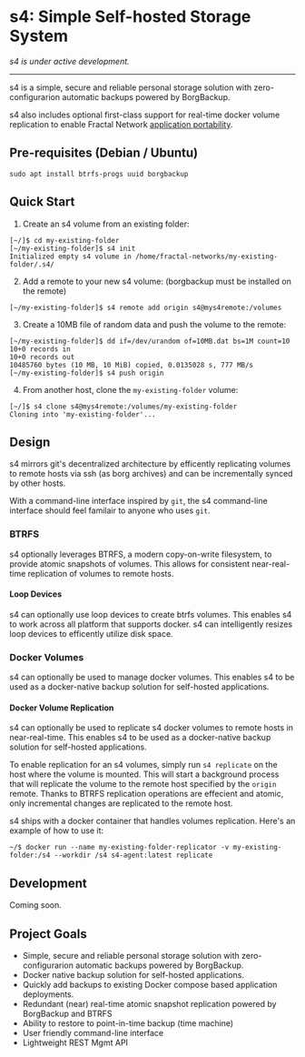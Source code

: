 # s4: Simple Self-hosted Storage System
*s4 is under active development.*
<hr>
s4 is a simple, secure and reliable personal storage solution with zero-configurarion automatic backups powered by BorgBackup.

s4 also includes optional first-class support for real-time docker volume replication to enable Fractal Network [application portability](https://blog.fractalnetworks.co/portable-self-hosted-applications-2/).

## Pre-requisites (Debian / Ubuntu)
```
sudo apt install btrfs-progs uuid borgbackup
```

## Quick Start
1. Create an s4 volume from an existing folder:
```
[~/]$ cd my-existing-folder
[~/my-existing-folder]$ s4 init
Initialized empty s4 volume in /home/fractal-networks/my-existing-folder/.s4/
```
2. Add a remote to your new s4 volume: 
(borgbackup must be installed on the remote)
```
[~/my-existing-folder]$ s4 remote add origin s4@mys4remote:/volumes
```
3. Create a 10MB file of random data and push the volume to the remote:
```
[~/my-existing-folder]$ dd if=/dev/urandom of=10MB.dat bs=1M count=10
10+0 records in
10+0 records out
10485760 bytes (10 MB, 10 MiB) copied, 0.0135028 s, 777 MB/s
[~/my-existing-folder]$ s4 push origin
```
4. From another host, clone the `my-existing-folder` volume:
```
[~/]$ s4 clone s4@mys4remote:/volumes/my-existing-folder
Cloning into 'my-existing-folder'...
```

## Design
s4 mirrors git's decentralized architecture by efficently replicating volumes to remote hosts via ssh (as borg archives) and can be incrementally synced by other hosts. 

With a command-line interface inspired by `git`, the s4 command-line interface should feel familair to anyone who uses `git`.

### BTRFS
s4 optionally leverages BTRFS, a modern copy-on-write filesystem, to provide atomic snapshots of volumes. This allows for consistent near-real-time replication of volumes to remote hosts.

#### Loop Devices
s4 can optionally use loop devices to create btrfs volumes. This enables s4 to work across all platform that supports docker. s4 can intelligently resizes loop devices to efficently utilize disk space.


### Docker Volumes
s4 can optionally be used to manage docker volumes. This enables s4 to be used as a docker-native backup solution for self-hosted applications.

#### Docker Volume Replication
s4 can optionally be used to replicate s4 docker volumes to remote hosts in near-real-time. This enables s4 to be used as a docker-native backup solution for self-hosted applications.

To enable replication for an s4 volumes, simply run `s4 replicate` on the host where the volume is mounted. This will start a background process that will replicate the volume to the remote host specified by the `origin` remote. Thanks to BTRFS replication operations are effecient and atomic, only incremental changes are replicated to the remote host.

s4 ships with a docker container that handles volumes replication. Here's an example of how to use it:
```
~/$ docker run --name my-existing-folder-replicator -v my-existing-folder:/s4 --workdir /s4 s4-agent:latest replicate
```

## Development

Coming soon.

## Project Goals
- Simple, secure and reliable personal storage solution with zero-configurarion automatic backups powered by BorgBackup.
- Docker native backup solution for self-hosted applications.
- Quickly add backups to existing Docker compose based application deployments.
- Redundant (near) real-time atomic snapshot replication powered by BorgBackup and BTRFS
- Ability to restore to point-in-time backup (time machine)
- User friendly command-line interface
- Lightweight REST Mgmt API